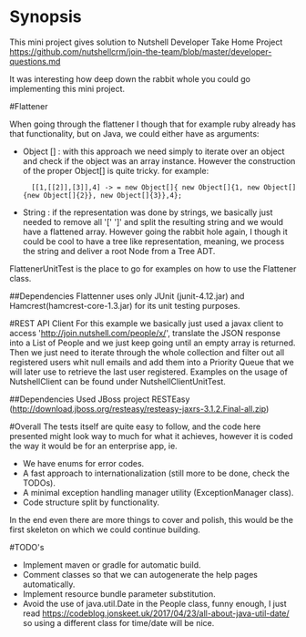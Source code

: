 # Synopsis
This mini project gives solution to Nutshell Developer Take Home Project 
https://github.com/nutshellcrm/join-the-team/blob/master/developer-questions.md

It was interesting how deep down the rabbit whole you could go implementing this mini project.

#Flattener

When going through the flattener I though that for example ruby already has that functionality, but on Java, we could either 
have as arguments:

- Object [] : with this approach we need simply to iterate over an object and check if the object was an
        array instance. However the construction of the proper Object[] is quite tricky. for example:
        
        [[1,[[2]],[3]],4] -> = new Object[]{ new Object[]{1, new Object[]{new Object[]{2}}, new Object[]{3}},4};
        
- String : if the representation was done by strings, we basically just needed to remove all '[' ']' and split the
resulting string and we would have a flattened array. However going the rabbit hole again, I though it could be cool to
have a tree like representation, meaning, we process the string and deliver a root Node from a Tree ADT.

FlattenerUnitTest is the place to go for examples on how to use the Flattener class.

##Dependencies
Flattenner uses only JUnit (junit-4.12.jar) and Hamcrest(hamcrest-core-1.3.jar) for its unit testing purposes.



#REST API Client
For this example we basically just used a javax client to access 'http://join.nutshell.com/people/x/',
translate the JSON response into a List of People and we just keep going until an empty array is returned.
Then we just need to iterate through the whole collection and filter out all registered users whit null emails and
add them into a Priority Queue that we will later use to retrieve the last user registered.
Examples on the usage of NutshellClient can be found under NutshellClientUnitTest.



##Dependencies
Used JBoss project RESTEasy (http://download.jboss.org/resteasy/resteasy-jaxrs-3.1.2.Final-all.zip)

#Overall
The tests itself are quite easy to follow, and the code here presented might look way to much for what it achieves,
however it is coded the way it would be for an enterprise app, ie.
- We have enums for error codes.
- A fast approach to internationalization (still more to be done, check the TODOs).
- A minimal exception handling manager utility (ExceptionManager class).
- Code structure split by functionality.

In the end even there are more things to cover and polish, this would be the first skeleton on which we could continue
building.


#TODO's
- Implement maven or gradle for automatic build.
- Comment classes so that we can autogenerate the help pages automatically.
- Implement resource bundle parameter substitution.
- Avoid the use of java.util.Date in the People class, funny enough, I just read 
https://codeblog.jonskeet.uk/2017/04/23/all-about-java-util-date/ so using a different class for time/date will be nice.






